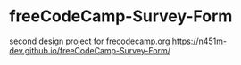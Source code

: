 # freeCodeCamp-Survey-Form
second design project for frecodecamp.org
https://n451m-dev.github.io/freeCodeCamp-Survey-Form/
